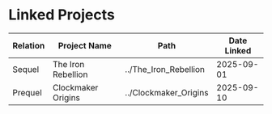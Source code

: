 # Linked Projects

| Relation | Project Name       | Path                          | Date Linked |
|----------|--------------------|-------------------------------|-------------|
| Sequel   | The Iron Rebellion | ../The_Iron_Rebellion         | 2025-09-01  |
| Prequel  | Clockmaker Origins | ../Clockmaker_Origins         | 2025-09-10  |
